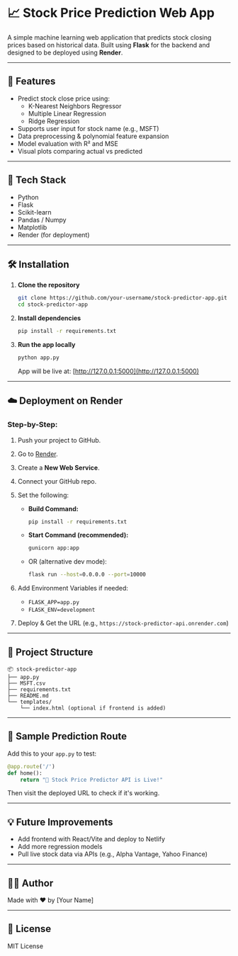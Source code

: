 # 📈 Stock Price Prediction Web App

A simple machine learning web application that predicts stock closing prices based on historical data. Built using **Flask** for the backend and designed to be deployed using **Render**.

---

## 🚀 Features

- Predict stock close price using:
  - K-Nearest Neighbors Regressor
  - Multiple Linear Regression
  - Ridge Regression
- Supports user input for stock name (e.g., MSFT)
- Data preprocessing & polynomial feature expansion
- Model evaluation with R² and MSE
- Visual plots comparing actual vs predicted

---

## 🧠 Tech Stack

- Python
- Flask
- Scikit-learn
- Pandas / Numpy
- Matplotlib
- Render (for deployment)

---

## 🛠️ Installation

1. **Clone the repository**
   ```bash
   git clone https://github.com/your-username/stock-predictor-app.git
   cd stock-predictor-app
   ```

2. **Install dependencies**
   ```bash
   pip install -r requirements.txt
   ```

3. **Run the app locally**
   ```bash
   python app.py
   ```

   App will be live at: [http://127.0.0.1:5000](http://127.0.0.1:5000)

---

## ☁️ Deployment on Render

### Step-by-Step:

1. Push your project to GitHub.
2. Go to [Render](https://render.com/).
3. Create a **New Web Service**.
4. Connect your GitHub repo.
5. Set the following:

   - **Build Command:**  
     ```bash
     pip install -r requirements.txt
     ```

   - **Start Command (recommended):**  
     ```bash
     gunicorn app:app
     ```

   - OR (alternative dev mode):  
     ```bash
     flask run --host=0.0.0.0 --port=10000
     ```

6. Add Environment Variables if needed:
   - `FLASK_APP=app.py`
   - `FLASK_ENV=development`

7. Deploy & Get the URL (e.g., `https://stock-predictor-api.onrender.com`)

---

## 📁 Project Structure

```
📦 stock-predictor-app
├── app.py
├── MSFT.csv
├── requirements.txt
├── README.md
└── templates/
    └── index.html (optional if frontend is added)
```

---

## 🧪 Sample Prediction Route

Add this to your `app.py` to test:

```python
@app.route('/')
def home():
    return "🚀 Stock Price Predictor API is Live!"
```

Then visit the deployed URL to check if it's working.

---

## 💡 Future Improvements

- Add frontend with React/Vite and deploy to Netlify
- Add more regression models
- Pull live stock data via APIs (e.g., Alpha Vantage, Yahoo Finance)

---

## 🧑‍💻 Author

Made with ❤️ by [Your Name]

---

## 📜 License

MIT License
